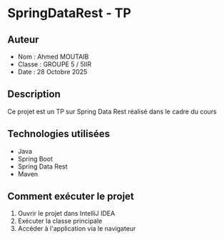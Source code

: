 # SpringDataRest - TP

## Auteur
- Nom : Ahmed MOUTAIB
- Classe : GROUPE 5 / 5IIR
- Date : 28 Octobre 2025

## Description
Ce projet est un TP sur Spring Data Rest réalisé dans le cadre du cours 

## Technologies utilisées
- Java
- Spring Boot
- Spring Data Rest
- Maven

## Comment exécuter le projet
1. Ouvrir le projet dans IntelliJ IDEA
2. Exécuter la classe principale
3. Accéder à l'application via le navigateur